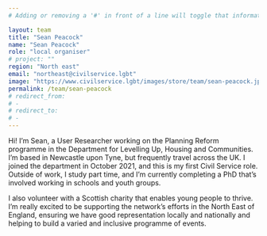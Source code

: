 ```yaml
---
# Adding or removing a '#' in front of a line will toggle that information off and on from being processed. 

layout: team
title: "Sean Peacock"
name: "Sean Peacock"
role: "local organiser"
# project: ""
region: "North east"
email: "northeast@civilservice.lgbt"
image: "https://www.civilservice.lgbt/images/store/team/sean-peacock.jpg"
permalink: /team/sean-peacock
# redirect_from: 
# - 
# redirect_to: 
# - 
---
```


Hi! I’m Sean, a User Researcher working on the Planning Reform programme in the Department for Levelling Up, Housing and Communities. I’m based in Newcastle upon Tyne, but frequently travel across the UK. I joined the department in October 2021, and this is my first Civil Service role. Outside of work, I study part time, and I’m currently completing a PhD that’s involved working in schools and youth groups. 

I also volunteer with a Scottish charity that enables young people to thrive. I’m really excited to be supporting the network’s efforts in the North East of England, ensuring we have good representation locally and nationally and helping to build a varied and inclusive programme of events.
